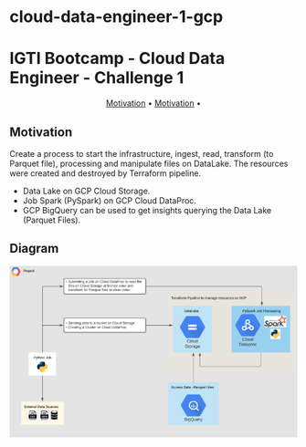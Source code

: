 # cloud-data-engineer-1-gcp
# IGTI Bootcamp - Cloud Data Engineer - Challenge 1

<p align="center">
    <a href="#motivation">Motivation</a> &bull;
    <a href="#diagram">Motivation</a> &bull;
</p>

## Motivation
Create a process to start the infrastructure, ingest, read, transform (to Parquet file), processing and manipulate files on DataLake.
The resources were created and destroyed by Terraform pipeline.

- Data Lake on GCP Cloud Storage.
- Job Spark (PySpark) on GCP Cloud DataProc.
- GCP BigQuery can be used to get insights querying the Data Lake (Parquet Files).

## Diagram

![diagram](https://github.com/mralmeidars/igti-cloud-data-engineer-1-gcp/blob/master/docs/Infrastructure_Diagram.png)
